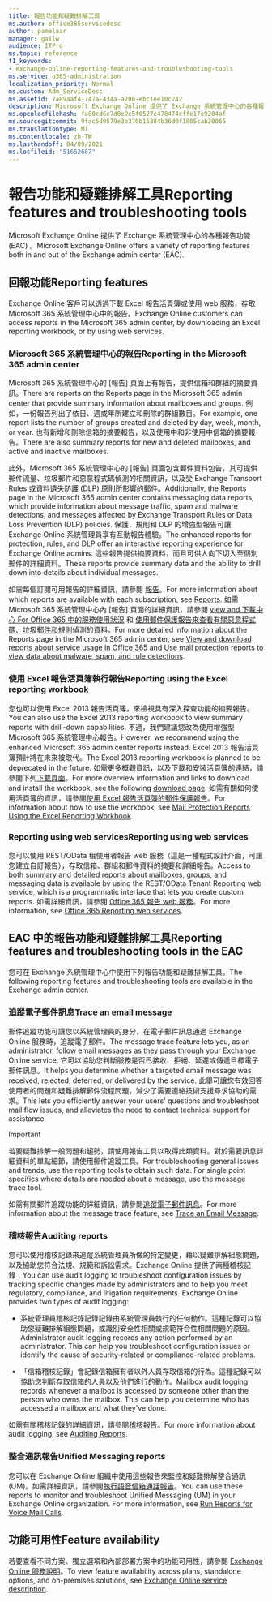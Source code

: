 ```yaml
---
title: 報告功能和疑難排解工具
ms.author: office365servicedesc
author: pamelaar
manager: gailw
audience: ITPro
ms.topic: reference
f1_keywords:
- exchange-online-reporting-features-and-troubleshooting-tools
ms.service: o365-administration
localization_priority: Normal
ms.custom: Adm_ServiceDesc
ms.assetid: 7a89aaf4-747a-434a-a20b-ebc1ee10c742
description: Microsoft Exchange Online 提供了 Exchange 系統管理中心的各種報告功能 (EAC) 。
ms.openlocfilehash: fa80cd6c7d8e9e5f0527c478474cffe17e9204af
ms.sourcegitcommit: 9fac5d9579e3b370b15384b36d0f1805cab20065
ms.translationtype: MT
ms.contentlocale: zh-TW
ms.lasthandoff: 04/09/2021
ms.locfileid: "51652687"
---
```

# <a name="reporting-features-and-troubleshooting-tools"></a><span data-ttu-id="661ab-103">報告功能和疑難排解工具</span><span class="sxs-lookup"><span data-stu-id="661ab-103">Reporting features and troubleshooting tools</span></span>

<span data-ttu-id="661ab-104">Microsoft Exchange Online 提供了 Exchange 系統管理中心的各種報告功能 (EAC) 。</span><span class="sxs-lookup"><span data-stu-id="661ab-104">Microsoft Exchange Online offers a variety of reporting features both in and out of the Exchange admin center (EAC).</span></span>
  
## <a name="reporting-features"></a><span data-ttu-id="661ab-105">回報功能</span><span class="sxs-lookup"><span data-stu-id="661ab-105">Reporting features</span></span>

<span data-ttu-id="661ab-106">Exchange Online 客戶可以透過下載 Excel 報告活頁簿或使用 web 服務，存取 Microsoft 365 系統管理中心中的報告。</span><span class="sxs-lookup"><span data-stu-id="661ab-106">Exchange Online customers can access reports in the Microsoft 365 admin center, by downloading an Excel reporting workbook, or by using web services.</span></span>
  
### <a name="reporting-in-the-microsoft-365-admin-center"></a><span data-ttu-id="661ab-107">Microsoft 365 系統管理中心的報告</span><span class="sxs-lookup"><span data-stu-id="661ab-107">Reporting in the Microsoft 365 admin center</span></span>

<span data-ttu-id="661ab-108">Microsoft 365 系統管理中心的 [報告] 頁面上有報告，提供信箱和群組的摘要資訊。</span><span class="sxs-lookup"><span data-stu-id="661ab-108">There are reports on the Reports page in the Microsoft 365 admin center that provide summary information about mailboxes and groups.</span></span> <span data-ttu-id="661ab-109">例如，一份報告列出了依日、週或年所建立和刪除的群組數目。</span><span class="sxs-lookup"><span data-stu-id="661ab-109">For example, one report lists the number of groups created and deleted by day, week, month, or year.</span></span> <span data-ttu-id="661ab-110">也有新增和刪除信箱的摘要報告，以及使用中和非使用中信箱的摘要報告。</span><span class="sxs-lookup"><span data-stu-id="661ab-110">There are also summary reports for new and deleted mailboxes, and active and inactive mailboxes.</span></span> 
  
<span data-ttu-id="661ab-111">此外，Microsoft 365 系統管理中心的 [報告] 頁面包含郵件資料包告，其可提供郵件流量、垃圾郵件和惡意程式碼偵測的相關資訊，以及受 Exchange Transport Rules 或資料遺失防護 (DLP) 原則所影響的郵件。</span><span class="sxs-lookup"><span data-stu-id="661ab-111">Additionally, the Reports page in the Microsoft 365 admin center contains messaging data reports, which provide information about message traffic, spam and malware detections, and messages affected by Exchange Transport Rules or Data Loss Prevention (DLP) policies.</span></span> <span data-ttu-id="661ab-112">保護、規則和 DLP 的增強型報告可讓 Exchange Online 系統管理員享有互動報告體驗。</span><span class="sxs-lookup"><span data-stu-id="661ab-112">The enhanced reports for protection, rules, and DLP offer an interactive reporting experience for Exchange Online admins.</span></span> <span data-ttu-id="661ab-113">這些報告提供摘要資料，而且可供人向下切入至個別郵件的詳細資料。</span><span class="sxs-lookup"><span data-stu-id="661ab-113">These reports provide summary data and the ability to drill down into details about individual messages.</span></span>
  
<span data-ttu-id="661ab-114">如需每個訂閱可用報告的詳細資訊，請參閱 [報告](../office-365-platform-service-description/reports.md)。</span><span class="sxs-lookup"><span data-stu-id="661ab-114">For more information about which reports are available with each subscription, see [Reports](../office-365-platform-service-description/reports.md).</span></span> <span data-ttu-id="661ab-115">如需 Microsoft 365 系統管理中心內 [報告] 頁面的詳細資訊，請參閱 [view and 下載中心 For Office 365 中的服務使用狀況](/microsoft-365/admin/activity-reports/activity-reports) 和 [使用郵件保護報告來查看有關惡意程式碼、垃圾郵件和規則](/exchange/monitoring/use-mail-protection-reports)偵測的資料。</span><span class="sxs-lookup"><span data-stu-id="661ab-115">For more detailed information about the Reports page in the Microsoft 365 admin center, see [View and download reports about service usage in Office 365](/microsoft-365/admin/activity-reports/activity-reports) and [Use mail protection reports to view data about malware, spam, and rule detections](/exchange/monitoring/use-mail-protection-reports).</span></span>
  
### <a name="reporting-using-the-excel-reporting-workbook"></a><span data-ttu-id="661ab-116">使用 Excel 報告活頁簿執行報告</span><span class="sxs-lookup"><span data-stu-id="661ab-116">Reporting using the Excel reporting workbook</span></span>

<span data-ttu-id="661ab-117">您也可以使用 Excel 2013 報告活頁簿，來檢視具有深入探查功能的摘要報告。</span><span class="sxs-lookup"><span data-stu-id="661ab-117">You can also use the Excel 2013 reporting workbook to view summary reports with drill-down capabilities.</span></span> <span data-ttu-id="661ab-118">不過，我們建議您改為使用增強型 Microsoft 365 系統管理中心報告。</span><span class="sxs-lookup"><span data-stu-id="661ab-118">However, we recommend using the enhanced Microsoft 365 admin center reports instead.</span></span> <span data-ttu-id="661ab-119">Excel 2013 報告活頁簿預計將在未來被取代。</span><span class="sxs-lookup"><span data-stu-id="661ab-119">The Excel 2013 reporting workbook is planned to be deprecated in the future.</span></span> <span data-ttu-id="661ab-120">如需更多概觀資訊，以及下載和安裝活頁簿的連結，請參閱下列[下載頁面](https://go.microsoft.com/fwlink/p/?LinkId=271776)。</span><span class="sxs-lookup"><span data-stu-id="661ab-120">For more overview information and links to download and install the workbook, see the following [download page](https://go.microsoft.com/fwlink/p/?LinkId=271776).</span></span> <span data-ttu-id="661ab-121">如需有關如何使用活頁簿的資訊，請參閱[使用 Excel 報告活頁簿的郵件保護報告](/previous-versions/exchange-server/exchange-150/jj945734(v=exchg.150))。</span><span class="sxs-lookup"><span data-stu-id="661ab-121">For information about how to use the workbook, see [Mail Protection Reports Using the Excel Reporting Workbook](/previous-versions/exchange-server/exchange-150/jj945734(v=exchg.150)).</span></span> 
  
### <a name="reporting-using-web-services"></a><span data-ttu-id="661ab-122">Reporting using web services</span><span class="sxs-lookup"><span data-stu-id="661ab-122">Reporting using web services</span></span>

<span data-ttu-id="661ab-123">您可以使用 REST/OData 租使用者報告 web 服務（這是一種程式設計介面，可讓您建立自訂報告），存取信箱、群組和郵件資料的摘要和詳細報告。</span><span class="sxs-lookup"><span data-stu-id="661ab-123">Access to both summary and detailed reports about mailboxes, groups, and messaging data is available by using the REST/OData Tenant Reporting web service, which is a programmatic interface that lets you create custom reports.</span></span> <span data-ttu-id="661ab-124">如需詳細資訊，請參閱 [Office 365 報告 web 服務](/previous-versions/office/developer/o365-enterprise-developers/jj984325(v=office.15))。</span><span class="sxs-lookup"><span data-stu-id="661ab-124">For more information, see [Office 365 Reporting web services](/previous-versions/office/developer/o365-enterprise-developers/jj984325(v=office.15)).</span></span>
  
## <a name="reporting-features-and-troubleshooting-tools-in-the-eac"></a><span data-ttu-id="661ab-125">EAC 中的報告功能和疑難排解工具</span><span class="sxs-lookup"><span data-stu-id="661ab-125">Reporting features and troubleshooting tools in the EAC</span></span>

<span data-ttu-id="661ab-126">您可在 Exchange 系統管理中心中使用下列報告功能和疑難排解工具。</span><span class="sxs-lookup"><span data-stu-id="661ab-126">The following reporting features and troubleshooting tools are available in the Exchange admin center.</span></span>
  
### <a name="trace-an-email-message"></a><span data-ttu-id="661ab-127">追蹤電子郵件訊息</span><span class="sxs-lookup"><span data-stu-id="661ab-127">Trace an email message</span></span>

<span data-ttu-id="661ab-128">郵件追蹤功能可讓您以系統管理員的身分，在電子郵件訊息通過 Exchange Online 服務時，追蹤電子郵件。</span><span class="sxs-lookup"><span data-stu-id="661ab-128">The message trace feature lets you, as an administrator, follow email messages as they pass through your Exchange Online service.</span></span> <span data-ttu-id="661ab-129">它可以協助您判斷服務是否已接收、拒絕、延遲或傳遞目標電子郵件訊息。</span><span class="sxs-lookup"><span data-stu-id="661ab-129">It helps you determine whether a targeted email message was received, rejected, deferred, or delivered by the service.</span></span> <span data-ttu-id="661ab-130">此舉可讓您有效回答使用者的問題和疑難排解郵件流程問題，減少了需要連絡技術支援尋求協助的需求。</span><span class="sxs-lookup"><span data-stu-id="661ab-130">This lets you efficiently answer your users' questions and troubleshoot mail flow issues, and alleviates the need to contact technical support for assistance.</span></span>
  
> [!IMPORTANT]
> <span data-ttu-id="661ab-p107">若要疑難排解一般問題和趨勢，請使用報告工具以取得此類資料。對於需要訊息詳細資料的單點細節，請使用郵件追蹤工具。</span><span class="sxs-lookup"><span data-stu-id="661ab-p107">For troubleshooting general issues and trends, use the reporting tools to obtain such data. For single point specifics where details are needed about a message, use the message trace tool.</span></span> 
  
<span data-ttu-id="661ab-133">如需有關郵件追蹤功能的詳細資訊，請參閱[追蹤電子郵件訊息](/exchange/monitoring/trace-an-email-message/trace-an-email-message)。</span><span class="sxs-lookup"><span data-stu-id="661ab-133">For more information about the message trace feature, see [Trace an Email Message](/exchange/monitoring/trace-an-email-message/trace-an-email-message).</span></span>
  
### <a name="auditing-reports"></a><span data-ttu-id="661ab-134">稽核報告</span><span class="sxs-lookup"><span data-stu-id="661ab-134">Auditing reports</span></span>

<span data-ttu-id="661ab-p108">您可以使用稽核記錄來追蹤系統管理員所做的特定變更，藉以疑難排解組態問題，以及協助您符合法規、規範和訴訟需求。Exchange Online 提供了兩種稽核記錄：</span><span class="sxs-lookup"><span data-stu-id="661ab-p108">You can use audit logging to troubleshoot configuration issues by tracking specific changes made by administrators and to help you meet regulatory, compliance, and litigation requirements. Exchange Online provides two types of audit logging:</span></span>
  
- <span data-ttu-id="661ab-p109">系統管理員稽核記錄記錄記錄由系統管理員執行的任何動作。這種記錄可以協助您疑難排解組態問題，或識別安全性相關或規範符合性相關問題的原因。</span><span class="sxs-lookup"><span data-stu-id="661ab-p109">Administrator audit logging records any action performed by an administrator. This can help you troubleshoot configuration issues or identify the cause of security-related or compliance-related problems.</span></span> 
    
- <span data-ttu-id="661ab-p110">「信箱稽核記錄」會記錄信箱擁有者以外人員存取信箱的行為。這種記錄可以協助您判斷存取信箱的人員以及他們進行的動作。</span><span class="sxs-lookup"><span data-stu-id="661ab-p110">Mailbox audit logging records whenever a mailbox is accessed by someone other than the person who owns the mailbox. This can help you determine who has accessed a mailbox and what they've done.</span></span> 
    
<span data-ttu-id="661ab-141">如需有關稽核記錄的詳細資訊，請參閱[稽核報告](/exchange/security-and-compliance/exchange-auditing-reports/exchange-auditing-reports)。</span><span class="sxs-lookup"><span data-stu-id="661ab-141">For more information about audit logging, see [Auditing Reports](/exchange/security-and-compliance/exchange-auditing-reports/exchange-auditing-reports).</span></span>
  
### <a name="unified-messaging-reports"></a><span data-ttu-id="661ab-142">整合通訊報告</span><span class="sxs-lookup"><span data-stu-id="661ab-142">Unified Messaging reports</span></span>

<span data-ttu-id="661ab-p111">您可以在 Exchange Online 組織中使用這些報告來監控和疑難排解整合通訊 (UM)。如需詳細資訊，請參閱[執行語音信箱通話報告](/exchange/voice-mail-unified-messaging/run-voice-mail-call-reports/run-voice-mail-call-reports)。</span><span class="sxs-lookup"><span data-stu-id="661ab-p111">You can use these reports to monitor and troubleshoot Unified Messaging (UM) in your Exchange Online organization. For more information, see [Run Reports for Voice Mail Calls](/exchange/voice-mail-unified-messaging/run-voice-mail-call-reports/run-voice-mail-call-reports).</span></span>
  
## <a name="feature-availability"></a><span data-ttu-id="661ab-145">功能可用性</span><span class="sxs-lookup"><span data-stu-id="661ab-145">Feature availability</span></span>

<span data-ttu-id="661ab-146">若要查看不同方案、獨立選項和內部部署方案中的功能可用性，請參閱 [Exchange Online 服務說明](exchange-online-service-description.md)。</span><span class="sxs-lookup"><span data-stu-id="661ab-146">To view feature availability across plans, standalone options, and on-premises solutions, see [Exchange Online service description](exchange-online-service-description.md).</span></span>
